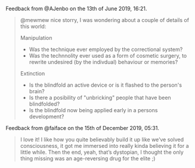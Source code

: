 Feedback from @AJenbo on the 13th of June 2019, 16:21.

> @mewmew nice storry, I was wondering about a couple of details of this world:
>
> Manipulation
>
>  - Was the technique ever employed by the correctional system?
>  - Was the technnolity ever used as a form of cosmetic surgery, to rewrite undesired (by the indivdual) behaviour or memories?
>
> Extinction
>
>  - Is the blindfold an active device or is it flashed to the person's brain?
>  - Is there a posibility of "unbricking" people that have been blindfolded?
>  - Is the blindfold now being applied early in a persons development?

Feedback from @faiface on the 15th of December 2019, 05:31.

> I love it! I like how you quite believably build it up like we’ve solved consciousness, it got me immersed into really kinda believing it for a little while. Then the end, yeah, that’s dystopian, I thought the only thing missing was an age-reversing drug for the elite ;)
